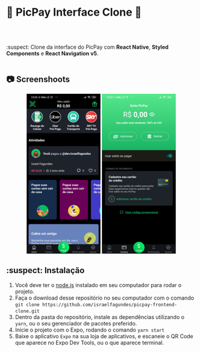 # :money_with_wings: PicPay Interface Clone :money_with_wings:
 <br/>
 <br/>
 
:suspect: Clone da interface do PicPay com <strong>React Native</strong>, <strong>Styled Components</strong> e <strong>React Navigation v5</strong>.
 <br/>
 <br/>

## :camera: Screenshoots

<div align="center" >
  <img src="github/home.jpg" alt="home" height="425">
  <img src="github/wallet.jpg" alt="wallet" height="425">
</div>

## :suspect: Instalação

1. Você deve ter o [node.js](https://nodejs.org/en/download/) instalado em seu computador para rodar o projeto.
2. Faça o download desse repositório no seu computador com o comando `git clone https://github.com/israelfagundes/picpay-frontend-clone.git`
3. Dentro da pasta do repositório, instale as dependências utilizando o `yarn`, ou o seu gerenciador de pacotes preferido.
4. Inicie o projeto com o Expo, rodando o comando `yarn start`
5. Baixe o aplicativo `Expo` na sua loja de aplicativos, e escaneie o QR Code que aparece no Expo Dev Tools, ou o que aparece terminal.
